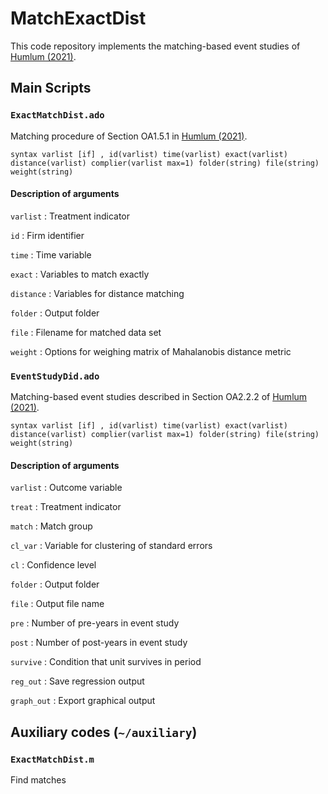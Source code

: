 # MatchExactDist
This code repository implements the matching-based event studies of [Humlum (2021)](https://andershumlum.com/s/humlumJMP.pdf).

## Main Scripts 

### `ExactMatchDist.ado` 
Matching procedure of Section OA1.5.1 in [Humlum (2021)](https://andershumlum.com/s/humlumJMP.pdf).

```
syntax varlist [if] , id(varlist) time(varlist) exact(varlist) distance(varlist) complier(varlist max=1) folder(string) file(string) weight(string)
```
#### Description of arguments

`varlist`
  : Treatment indicator

`id`
  : Firm identifier

`time`
  : Time variable

`exact`
  : Variables to match exactly    

`distance`
  : Variables for distance matching

`folder`
  : Output folder

`file`
  : Filename for matched data set

`weight`
  : Options for weighing matrix of Mahalanobis distance metric 


### `EventStudyDid.ado` 
Matching-based event studies described in Section OA2.2.2 of [Humlum (2021)](https://andershumlum.com/s/humlumJMP.pdf).

```
syntax varlist [if] , id(varlist) time(varlist) exact(varlist) distance(varlist) complier(varlist max=1) folder(string) file(string) weight(string)
```
#### Description of arguments

`varlist`
  : Outcome variable

`treat`
  : Treatment indicator

`match`
  : Match group

`cl_var`
  : Variable for clustering of standard errors

`cl`
  : Confidence level 

`folder`
  : Output folder

`file`
  : Output file name

`pre`
  : Number of pre-years in event study

`post`
  : Number of post-years in event study

`survive`
  : Condition that unit survives in period

`reg_out`
  : Save regression output

`graph_out`
  : Export graphical output 


## Auxiliary codes (`~/auxiliary`)
### `ExactMatchDist.m` 
Find matches